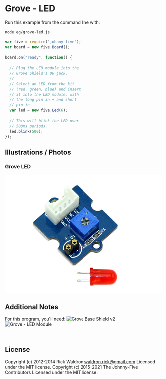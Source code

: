 <!--remove-start-->

# Grove - LED

<!--remove-end-->








Run this example from the command line with:
```bash
node eg/grove-led.js
```


```javascript
var five = require("johnny-five");
var board = new five.Board();

board.on("ready", function() {

  // Plug the LED module into the
  // Grove Shield's D6 jack.
  //
  // Select an LED from the kit
  // (red, green, blue) and insert
  // it into the LED module, with
  // the long pin in + and short
  // pin in -.
  var led = new five.Led(6);

  // This will blink the LED over
  // 500ms periods.
  led.blink(500);
});


```


## Illustrations / Photos


### Grove LED



![docs/images/grove-led.jpg](images/grove-led.jpg)  






## Additional Notes
For this program, you'll need:
![Grove Base Shield v2](http://www.seeedstudio.com/depot/images/product/base%20shield%20V2_01.jpg)
![Grove - LED Module](http://www.seeedstudio.com/depot/images/product/Red%20LED.jpg)

&nbsp;

<!--remove-start-->

## License
Copyright (c) 2012-2014 Rick Waldron <waldron.rick@gmail.com>
Licensed under the MIT license.
Copyright (c) 2015-2021 The Johnny-Five Contributors
Licensed under the MIT license.

<!--remove-end-->
